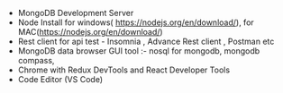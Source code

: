 * MongoDB Development Server
* Node Install for windows( https://nodejs.org/en/download/), for MAC(https://nodejs.org/en/download/)
* Rest client for api test - Insomnia , Advance Rest client , Postman etc
* MongoDB data browser GUI tool :- nosql for mongodb, mongodb compass,
* Chrome with Redux DevTools and React Developer Tools
* Code Editor (VS Code)